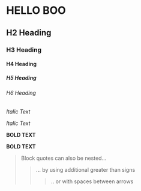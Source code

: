 # HELLO BOO
## H2 Heading
### H3 Heading
#### H4 Heading
##### H5 Heading
###### H6 Heading

*Italic Text*

_Italic Text_

**BOLD TEXT**

__BOLD TEXT__

> Block quotes can also be nested...
>> ... by using additional greater than signs
> > > .. or with spaces between arrows




